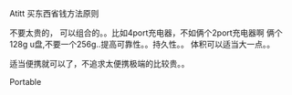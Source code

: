 Atitt 买东西省钱方法原则

不要太贵的，
可以组合的。。比如4port充电器，不如俩个2port充电器啊
俩个128g u盘,不要一个256g..提高可靠性。。持久性。。
体积可以适当大一点。。

适当便携就可以了，不追求太便携极端的比较贵。。

Portable



